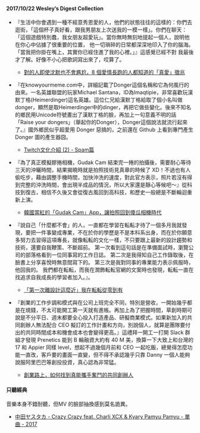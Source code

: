 #### 2017/10/22 Wesley’s Digest Collection

- 『生活中你會遇到一種不經意秀恩愛的人，他們的狀態往往的這樣的：你們去逛街，「這個杯子真好看，跟我男朋友上次送我的一模一樣」。你們在聊天：「這個遊戲特別蠢，我女朋友超愛玩」。當你無時無刻地提起一個人，說明他在你心中佔據了很重要的位置， 他一切瑣碎的日常都深深地印入了你的腦海。「當我把你掛在嘴上，其實你已經住進了我的心裡。」』這感覺已經不對 我最後才了解。好像不小心把歌詞寫出來了，哎算了。
  - [對的人即使沈默也不會尷尬，8 個愛情長跑的人都知道的「真愛」徵兆](https://buzzorange.com/vidaorange/2017/08/18/8-things-to-find-the-mr-right/)
  
- 『在knowyourmeme.com中，詳細記載了Donger這個名稱和它為何風行的由來。一名英雄聯盟的玩家Michael Santana，ID為Imaqtipie，非常喜歡玩漢默丁格(Heimerdinger)這名英雄。這位仁兄給漢默丁格給取了個小名叫做donger，顯然是取Heimerdinger中的dinger，再把它做些變化。後來不知名的鄉民用Unicode符號畫出了漢默丁格的臉，再加上一句意義不明的話「Raise your dongers」（舉起你的Donger），Donger這個說法就流行起來了。』國外鄉民似乎超愛用 Donger 惡搞的，之前還在 Github 上看到專門產生 Donger 圖的產生器囧。
  - [Twitch文化介紹 (2) - Spam篇](https://hearthstonetakao.blogspot.tw/2015/07/hitwitchspamtwitch-chat-spam.html)
  
- 『為了真正模擬膠捲相機，Gudak Cam 結束完一捲的拍攝後，需要耐心等待三天的沖曬時間，結果揭曉時就是拍照技術見真章的時候了 XD！不過也有人偷吃步，藉由調整手機時間，加快沖洗的速度，對此官方表示，照片若沒有得到完整的沖洗時間，會出現半成品的情況，所以大家還是靜心等候吧～』從科技到復古，相信不久後又會從復古風回到高科技，和歷史一般總是不斷輪迴重新上演。
  - [韓國當紅的「Gudak Cam」App，讓拍照回到傻瓜相機時代](https://www.damanwoo.com/node/90341)
  
- 『說自己「什麼都不會」的人，一直都在學習在転転才待了一個多月我就發現，要把一件事變成專業，不在於你的學歷是不是本科系出身，而在於你願意多努力去習得這項專長，就像転転的文化一樣，不只要跟上最新的設計趨勢和技術，還要自我鞭策、不斷超前。 第一次看到這句話是在準備面試時，瀏覽公司的部落格看到一位同事寫的工作日誌。 第二次是我得知自己工作錄取後，在臉書上分享喜悅時無意間寫下的。 第三次是我對同事的專業能力表示佩服時，他回我的。 我們都在転転，而我在潤飾転転官網的文案時也發現，転転一直在找追求自我成長的學習者加入。』。
  - [「第一次離設計這麼近」我在転転從零到有](https://www.yourator.co/company_blogs/17)


- 『創業的工作步調和模式與在公司上班完全不同，特別是營收，一開始幾乎都是在燒錢，不太可能開工第一天就有進帳。再加上為了把握時間，草創時期可說是不分平日、週末都要全心投入打造產品、研擬商業模式。如果新加入的共同創辦人無法配合 CEO 擬訂的工作計畫和方向，別說個人，就算是團隊要付出的共同時間成本和機會成本也會變得更高。』這禮拜一開工一打開 Slack 群組才發現 Prenetics 能到 B 輪融資大約有 40 M 美，換算一下大致上和台灣的 17 和 Appier 同樣 level，想起不過幾個月前和 CEO 一起吃飯，總覺得怎麼功能一直改，客戶要的畫面一直變，但不得不承認幾乎只靠 Danny 一個人能夠說服阿里巴巴等創投投資，真心認為非常猛。
  - [創業路上，如何找到真能攜手奮鬥的共同創辦人](https://appworks.tw/startup-co-founder/)





#### 只聽經典
音樂本身不錯耐聽，但MV 的臉部抽換感到莫名詭異。
- [中田ヤスタカ - Crazy Crazy feat. Charli XCX & Kyary Pamyu Pamyu - 單曲 - 2017](https://www.youtube.com/watch?v=JV3eoboDv2g)